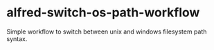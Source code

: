 alfred-switch-os-path-workflow
==============================

Simple workflow to switch between unix and windows filesystem path syntax.
